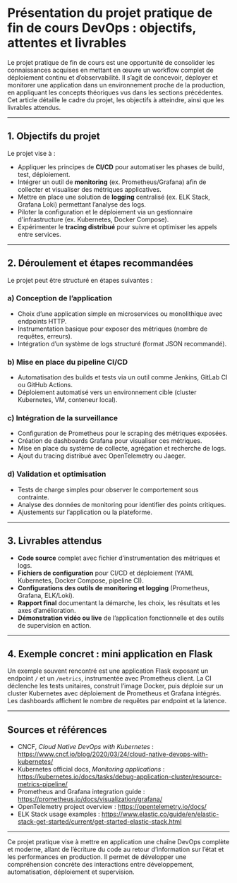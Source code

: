 # Présentation du projet pratique de fin de cours DevOps : objectifs, attentes et livrables

Le projet pratique de fin de cours est une opportunité de consolider les connaissances acquises en mettant en œuvre un workflow complet de déploiement continu et d’observabilité. Il s’agit de concevoir, déployer et monitorer une application dans un environnement proche de la production, en appliquant les concepts théoriques vus dans les sections précédentes. Cet article détaille le cadre du projet, les objectifs à atteindre, ainsi que les livrables attendus.

---

## 1. Objectifs du projet

Le projet vise à :

- Appliquer les principes de **CI/CD** pour automatiser les phases de build, test, déploiement.  
- Intégrer un outil de **monitoring** (ex. Prometheus/Grafana) afin de collecter et visualiser des métriques applicatives.  
- Mettre en place une solution de **logging** centralisé (ex. ELK Stack, Grafana Loki) permettant l’analyse des logs.  
- Piloter la configuration et le déploiement via un gestionnaire d'infrastructure (ex. Kubernetes, Docker Compose).  
- Expérimenter le **tracing distribué** pour suivre et optimiser les appels entre services.

---

## 2. Déroulement et étapes recommandées

Le projet peut être structuré en étapes suivantes :

### a) Conception de l’application

- Choix d’une application simple en microservices ou monolithique avec endpoints HTTP.  
- Instrumentation basique pour exposer des métriques (nombre de requêtes, erreurs).  
- Intégration d’un système de logs structuré (format JSON recommandé).

### b) Mise en place du pipeline CI/CD

- Automatisation des builds et tests via un outil comme Jenkins, GitLab CI ou GitHub Actions.  
- Déploiement automatisé vers un environnement cible (cluster Kubernetes, VM, conteneur local).

### c) Intégration de la surveillance

- Configuration de Prometheus pour le scraping des métriques exposées.  
- Création de dashboards Grafana pour visualiser ces métriques.  
- Mise en place du système de collecte, agrégation et recherche de logs.  
- Ajout du tracing distribué avec OpenTelemetry ou Jaeger.

### d) Validation et optimisation

- Tests de charge simples pour observer le comportement sous contrainte.  
- Analyse des données de monitoring pour identifier des points critiques.  
- Ajustements sur l’application ou la plateforme.

---

## 3. Livrables attendus

- **Code source** complet avec fichier d’instrumentation des métriques et logs.  
- **Fichiers de configuration** pour CI/CD et déploiement (YAML Kubernetes, Docker Compose, pipeline CI).  
- **Configurations des outils de monitoring et logging** (Prometheus, Grafana, ELK/Loki).  
- **Rapport final** documentant la démarche, les choix, les résultats et les axes d’amélioration.  
- **Démonstration vidéo ou live** de l’application fonctionnelle et des outils de supervision en action.

---

## 4. Exemple concret : mini application en Flask

Un exemple souvent rencontré est une application Flask exposant un endpoint `/` et un `/metrics`, instrumentée avec Prometheus client. La CI déclenche les tests unitaires, construit l’image Docker, puis déploie sur un cluster Kubernetes avec déploiement de Prometheus et Grafana intégrés. Les dashboards affichent le nombre de requêtes par endpoint et la latence.

---

## Sources et références

- CNCF, *Cloud Native DevOps with Kubernetes* : https://www.cncf.io/blog/2020/03/24/cloud-native-devops-with-kubernetes/  
- Kubernetes official docs, *Monitoring applications* : https://kubernetes.io/docs/tasks/debug-application-cluster/resource-metrics-pipeline/  
- Prometheus and Grafana integration guide : https://prometheus.io/docs/visualization/grafana/  
- OpenTelemetry project overview : https://opentelemetry.io/docs/  
- ELK Stack usage examples : https://www.elastic.co/guide/en/elastic-stack-get-started/current/get-started-elastic-stack.html  

---

Ce projet pratique vise à mettre en application une chaîne DevOps complète et moderne, allant de l’écriture du code au retour d’information sur l’état et les performances en production. Il permet de développer une compréhension concrète des interactions entre développement, automatisation, déploiement et supervision.